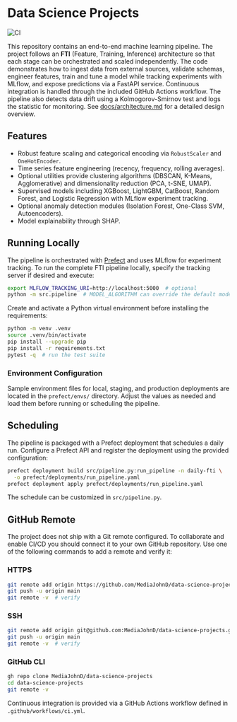 # Data Science Projects

![CI](https://github.com/MediaJohnD/data-science-projects/actions/workflows/ci.yml/badge.svg)

This repository contains an end-to-end machine learning pipeline. The project
follows an **FTI** (Feature, Training, Inference) architecture so that each
stage can be orchestrated and scaled independently. The code demonstrates how
to ingest data from external sources, validate schemas, engineer features,
train and tune a model while tracking experiments with MLflow, and expose
predictions via a FastAPI service. Continuous integration is handled through
the included GitHub Actions workflow.
The pipeline also detects data drift using a Kolmogorov-Smirnov test and logs
the statistic for monitoring.
See [docs/architecture.md](docs/architecture.md) for a detailed design overview.

## Features

- Robust feature scaling and categorical encoding via `RobustScaler` and
  `OneHotEncoder`.
- Time series feature engineering (recency, frequency, rolling averages).
- Optional utilities provide clustering algorithms (DBSCAN, K-Means,
  Agglomerative) and dimensionality reduction (PCA, t-SNE, UMAP).
- Supervised models including XGBoost, LightGBM, CatBoost, Random Forest,
  and Logistic Regression with MLflow experiment tracking.
- Optional anomaly detection modules (Isolation Forest, One-Class SVM,
  Autoencoders).
- Model explainability through SHAP.

## Running Locally

The pipeline is orchestrated with [Prefect](https://docs.prefect.io/) and uses
MLflow for experiment tracking. To run the complete FTI pipeline locally,
specify the tracking server if desired and execute:

```bash
export MLFLOW_TRACKING_URI=http://localhost:5000  # optional
python -m src.pipeline  # MODEL_ALGORITHM can override the default model
```

Create and activate a Python virtual environment before installing the
requirements:

```bash
python -m venv .venv
source .venv/bin/activate
pip install --upgrade pip
pip install -r requirements.txt
pytest -q  # run the test suite
```

### Environment Configuration

Sample environment files for local, staging, and production deployments are
located in the `prefect/envs/` directory. Adjust the values as needed and load
them before running or scheduling the pipeline.

## Scheduling

The pipeline is packaged with a Prefect deployment that schedules a daily run.
Configure a Prefect API and register the deployment using the provided
configuration:

```bash
prefect deployment build src/pipeline.py:run_pipeline -n daily-fti \
  -o prefect/deployments/run_pipeline.yaml
prefect deployment apply prefect/deployments/run_pipeline.yaml
```
The schedule can be customized in `src/pipeline.py`.

## GitHub Remote

The project does not ship with a Git remote configured. To collaborate and
enable CI/CD you should connect it to your own GitHub repository. Use one of
the following commands to add a remote and verify it:

### HTTPS

```bash
git remote add origin https://github.com/MediaJohnD/data-science-projects.git
git push -u origin main
git remote -v  # verify
```

### SSH

```bash
git remote add origin git@github.com:MediaJohnD/data-science-projects.git
git push -u origin main
git remote -v  # verify
```

### GitHub CLI

```bash
gh repo clone MediaJohnD/data-science-projects
cd data-science-projects
git remote -v
```

Continuous integration is provided via a GitHub Actions workflow defined in
`.github/workflows/ci.yml`.
